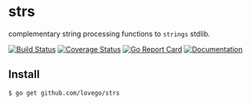 # strs
complementary string processing functions to `strings` stdlib.

[![Build Status](https://github.com/lovego/strs/actions/workflows/go.yml/badge.svg)](https://github.com/lovego/strs/actions/workflows/go.yml)
[![Coverage Status](https://coveralls.io/repos/github/lovego/strs/badge.svg?branch=master)](https://coveralls.io/github/lovego/strs)
[![Go Report Card](https://goreportcard.com/badge/github.com/lovego/strs)](https://goreportcard.com/report/github.com/lovego/strs)
[![Documentation](https://pkg.go.dev/badge/github.com/lovego/strs)](https://pkg.go.dev/github.com/lovego/strs@v0.0.1)

## Install
`$ go get github.com/lovego/strs`


